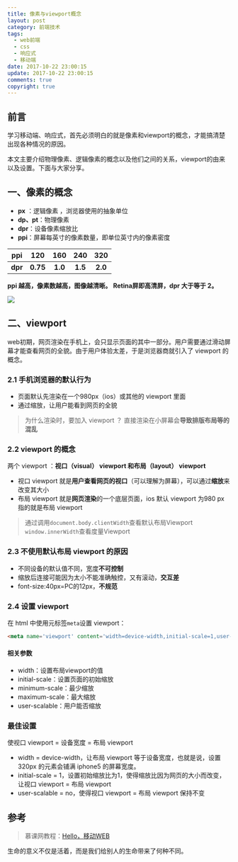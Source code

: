 ```yaml
---
title: 像素与viewport概念
layout: post
category: 前端技术
tags:
  - web前端
  - css
  - 响应式
  - 移动端
date: 2017-10-22 23:00:15
update: 2017-10-22 23:00:15
comments: true
copyright: true
---
```

## 前言

学习移动端、响应式，首先必须明白的就是像素和viewport的概念，才能搞清楚出现各种情况的原因。

本文主要介绍物理像素、逻辑像素的概念以及他们之间的关系，viewport的由来以及设置。下面与大家分享。

<!-- more -->
## 一、像素的概念

- **px** ：逻辑像素 ，浏览器使用的抽象单位
- **dp、pt**：物理像素
- **dpr**：设备像素缩放比
- **ppi**：屏幕每英寸的像素数量，即单位英寸内的像素密度

| ppi | 120 | 160 | 240 | 320 |
|:----:|:-----:|:-----:|:-----:|:-----:|
| **dpr** | **0.75** | **1.0**| **1.5** | **2.0** |

**ppi 越高，像素数越高，图像越清晰。**
**Retina屏即高清屏，dpr 大于等于 2。**

![](https://upload-images.jianshu.io/upload_images/7295449-25570b746afcccd5.png?imageMogr2/auto-orient/strip%7CimageView2/2/w/1240)

## 二、viewport 

web初期，网页渲染在手机上，会只显示页面的其中一部分。用户需要通过滑动屏幕才能查看网页的全貌。由于用户体验太差，于是浏览器商就引入了 viewport 的概念。

### 2.1 手机浏览器的默认行为

- 页面默认先渲染在一个980px（ios）或其他的 viewport 里面
- 通过缩放，让用户能看到网页的全貌

>为什么渲染时，要加入 viewport ？
直接渲染在小屏幕会**导致排版布局等的混乱**

### 2.2 viewport 的概念
两个 viewport ：**视口（visual） viewport **和**布局（layout） viewport**

- 视口 viewport 就是**用户查看网页的视口**（可以理解为屏幕），可以通过**缩放**来改变其大小
- 布局 viewport 就是**网页渲染**的一个底层页面，ios 默认 viewport 为980 px 指的就是布局 viewport

>通过调用`document.body.clientWidth`查看默认布局Viewport
`window.innerWidth`查看度量Viewport

### 2.3 不使用默认布局 viewport 的原因

- 不同设备的默认值不同，宽度**不可控制**
- 缩放后连接可能因为太小不能准确触控，又有滚动，**交互差**
- font-size:40px=PC的12px，**不规范**

### 2.4 设置 viewport
在 html 中使用元标签`meta`设置 viewport：
```html
<meta name='viewport' content='width=device-width,initial-scale=1,user-scalabel=no'>
```
#### 相关参数
- width：设置布局viewport的值
- initial-scale：设置页面的初始缩放
- minimum-scale：最少缩放
- maximum-scale：最大缩放
- user-scalable：用户能否缩放 

### 最佳设置
使视口 viewport = 设备宽度 = 布局 viewport

- width = device-width，让布局 viewport 等于设备宽度，也就是说，设置 320px 的元素会铺满 iphone5 的屏幕宽度。
- initial-scale = 1，设置初始缩放比为1，使得缩放比因为网页的大小而改变，让视口 viewport = 布局 viewport
- user-scalable = no，使得视口 viewport = 布局 viewport 保持不变


## 参考
>慕课网教程：[Hello，移动WEB](https://www.imooc.com/learn/494)

<common-Quote>生命的意义不仅是活着，而是我们给别人的生命带来了何种不同。</common-Quote>